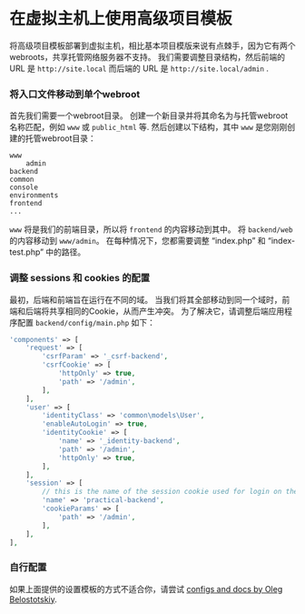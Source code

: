 在虚拟主机上使用高级项目模板
==================================

将高级项目模板部署到虚拟主机，相比基本项目模版来说有点棘手，因为它有两个webroots，共享托管网络服务器不支持。 我们需要调整目录结构，然后前端的 URL 是 `http://site.local` 而后端的 URL 是 `http://site.local/admin` . 

### 将入口文件移动到单个webroot

首先我们需要一个webroot目录。 创建一个新目录并将其命名为与托管webroot名称匹配，例如 `www` 或 `public_html` 等. 然后创建以下结构，其中 `www` 是您刚刚创建的托管webroot目录：

```
www
    admin
backend
common
console
environments
frontend
...
```

`www` 将是我们的前端目录，所以将 `frontend` 的内容移动到其中。 将 `backend/web` 的内容移动到 `www/admin`。 在每种情况下，您都需要调整 “index.php” 和 “index-test.php” 中的路径。

### 调整 sessions 和 cookies 的配置

最初，后端和前端旨在运行在不同的域。 当我们将其全部移动到同一个域时，前端和后端将共享相同的Cookie，从而产生冲突。 为了解决它，请调整后端应用程序配置 `backend/config/main.php` 如下：

```php
'components' => [
    'request' => [
        'csrfParam' => '_csrf-backend',
        'csrfCookie' => [
            'httpOnly' => true,
            'path' => '/admin',
        ],
    ],
    'user' => [
        'identityClass' => 'common\models\User',
        'enableAutoLogin' => true,
        'identityCookie' => [
            'name' => '_identity-backend',
            'path' => '/admin',
            'httpOnly' => true,
        ],
    ],
    'session' => [
        // this is the name of the session cookie used for login on the backend
        'name' => 'practical-backend',
        'cookieParams' => [
            'path' => '/admin',
        ],
    ],
],
```

### 自行配置

如果上面提供的设置模板的方式不适合你，请尝试
[configs and docs by Oleg Belostotskiy](https://github.com/mickgeek/yii2-practical-one-domain-config).
